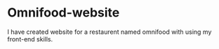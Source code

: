 # Omnifood-website
I have created website for a restaurent named omnifood with using my front-end skills.
